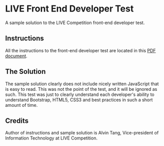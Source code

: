 # LIVE Front End Developer Test
A sample solution to the LIVE Competition front-end developer test.

## Instructions
All the instructions to the front-end developer test are located in this [PDF document](instructions.pdf).

## The Solution
The sample solution clearly does not include nicely written JavaScript that is easy to read. This was not the point of the test, and it will be ignored as such. This test was just to clearly understand each developer's ability to understand Bootstrap, HTML5, CSS3 and best practices in such a short amount of time.

## Credits
Author of instructions and sample solution is Alvin Tang, Vice-president of Information Technology at LIVE Competition.
